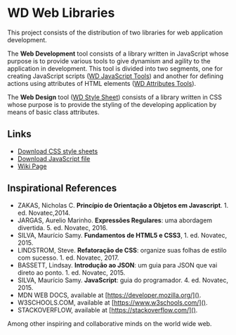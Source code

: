 # WD Web Libraries

This project consists of the distribution of two libraries for web application development.

The **Web Development** tool consists of a library written in JavaScript whose purpose is to provide various tools to give dynamism and agility to the application in development. This tool is divided into two segments, one for creating JavaScript scripts ([WD JavaScript Tools](https://github.com/wdonadelli/wd/wiki/WD-JavaScript-Tools)) and another for defining actions using attributes of HTML elements ([WD Attributes Tools](https://github.com/wdonadelli/wd/wiki/WD-Attributes-Tools)).

The **Web Design** tool ([WD Style Sheet](https://github.com/wdonadelli/wd/wiki/WD-Style-Sheet)) consists of a library written in CSS whose purpose is to provide the styling of the developing application by means of basic class attributes.

## Links

- <a href="https://wdonadelli.github.io/wd/wd4.css" download>Download CSS style sheets</a>
- <a href="https://wdonadelli.github.io/wd/wd4.js" download>Download JavaScript file</a>
- <a href="https://github.com/wdonadelli/wd/wiki" target="_blank">Wiki Page</a>

## Inspirational References

- ZAKAS, Nicholas C. **Princípio de Orientação a Objetos em Javascript**. 1. ed. Novatec,2014.
- JARGAS, Aurelio Marinho. **Expressões Regulares**: uma abordagem divertida. 5. ed. Novatec, 2016.
- SILVA, Maurício Samy. **Fundamentos de HTML5 e CSS3**, 1. ed. Novatec, 2015.
- LINDSTROM, Steve. **Refatoração de CSS**: organize suas folhas de estilo com sucesso. 1. ed. Novatec, 2017.
- BASSETT, Lindsay. **Introdução ao JSON**: um guia para JSON que vai direto ao ponto. 1. ed. Novatec, 2015.
- SILVA, Maurício Samy. **JavaScript**: guia do programador. 4. ed. Novatec, 2015.
- MDN WEB DOCS, available at [https://developer.mozilla.org/]().
- W3SCHOOLS.COM, available at [https://www.w3schools.com/]().
- STACKOVERFLOW, available at [https://stackoverflow.com/]().

Among other inspiring and collaborative minds on the world wide web.
